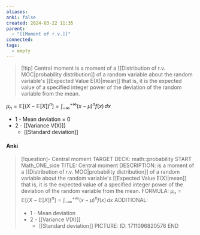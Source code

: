 ```yaml
---
aliases: 
anki: false
created: 2024-03-22 11:35
parent:
  - "[[Moment of r.v.]]"
connected: 
tags:
  - empty
---
```


> [!tip] Central moment 
is a moment of a [[Distribution of r.v. MOC|probability distribution]]  of a random variable about the random variable's [[Expected Value E(X)|mean]]
that is, it is the expected value of a specified integer power of the deviation of the random variable from the mean. 

$\mu_n = \mathbb{E}[(X - \mathbb{E}[X])^n] = \int_{-\infty}^{+\infty} (x - \mu)^n f(x) \, dx$

- 1 - Mean deviation = 0
- 2 - [[Variance V(X)]]
	- [[Standard deviation]]

#### Anki
> [!question]- Central moment 
TARGET DECK: math::probability
START
Math_ONE_side
TITLE: Central moment 
DESCRIPTION: is a moment of a [[Distribution of r.v. MOC|probability distribution]]  of a random variable about the random variable's [[Expected Value E(X)|mean]]
that is, it is the expected value of a specified integer power of the deviation of the random variable from the mean. 
FORMULA: $\mu_n = \mathbb{E}[(X - \mathbb{E}[X])^n] = \int_{-\infty}^{+\infty} (x - \mu)^n f(x) \, dx$
ADDITIONAL:
> - 1 - Mean deviation
> - 2 - [[Variance V(X)]]
> 	- [[Standard deviation]]
PICTURE:
ID: 1711096820576
END